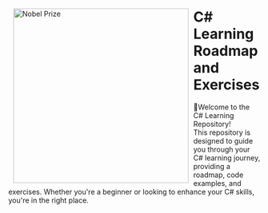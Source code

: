 <div>
    <img src="https://media.enlabsoftware.com/wp-content/uploads/2022/12/17155736/cshap-MeetingOur-C-Development.png" alt="Nobel Prize" width="350" align="left" hspace="10">
    <h1>C# Learning Roadmap and Exercises</h1>
</div>

🚀Welcome to the C# Learning Repository!<br> 
This repository is designed to guide you through your C# learning journey, providing a roadmap, code examples,
and exercises. Whether you're a beginner or looking to enhance your C# skills, you're in the right place.



